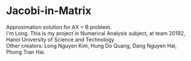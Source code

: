 # Jacobi-in-Matrix
Approximation solution for AX = B problem.<br />
I'm Long. This is my project in Numerical Analysis subject, at team 20192, Hanoi University of Science and Technology.<br />
Other creators: Long Nguyen Kim, Hung Do Quang, Dang Nguyen Hai, Phong Tran Hai.
